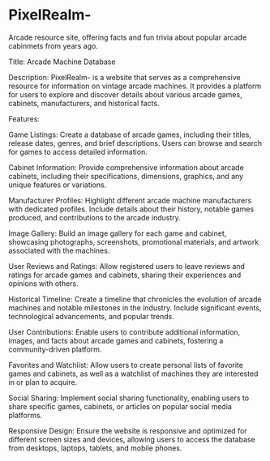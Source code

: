 # PixelRealm-
Arcade resource site, offering facts and fun trivia about popular arcade cabinmets from years ago.

Title: Arcade Machine Database

Description: PixelRealm- is a website that serves as a comprehensive resource for information on vintage arcade machines. It provides a platform for users to explore and discover details about various arcade games, cabinets, manufacturers, and historical facts.

Features:

Game Listings: Create a database of arcade games, including their titles, release dates, genres, and brief descriptions. Users can browse and search for games to access detailed information.

Cabinet Information: Provide comprehensive information about arcade cabinets, including their specifications, dimensions, graphics, and any unique features or variations.

Manufacturer Profiles: Highlight different arcade machine manufacturers with dedicated profiles. Include details about their history, notable games produced, and contributions to the arcade industry.

Image Gallery: Build an image gallery for each game and cabinet, showcasing photographs, screenshots, promotional materials, and artwork associated with the machines.

User Reviews and Ratings: Allow registered users to leave reviews and ratings for arcade games and cabinets, sharing their experiences and opinions with others.

Historical Timeline: Create a timeline that chronicles the evolution of arcade machines and notable milestones in the industry. Include significant events, technological advancements, and popular trends.

User Contributions: Enable users to contribute additional information, images, and facts about arcade games and cabinets, fostering a community-driven platform.

Favorites and Watchlist: Allow users to create personal lists of favorite games and cabinets, as well as a watchlist of machines they are interested in or plan to acquire.

Social Sharing: Implement social sharing functionality, enabling users to share specific games, cabinets, or articles on popular social media platforms.

Responsive Design: Ensure the website is responsive and optimized for different screen sizes and devices, allowing users to access the database from desktops, laptops, tablets, and mobile phones.

